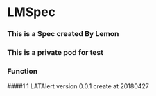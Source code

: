 # LMSpec

### This is a Spec created By Lemon
### This is a private pod for test
### Function
####1.1 LATAlert  version 0.0.1 create at 20180427

